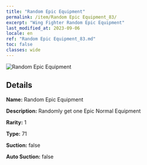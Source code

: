 ```yaml
---
title: "Random Epic Equipment"
permalink: /item/Random Epic Equipment_83/
excerpt: "Wing Fighter Random Epic Equipment"
last_modified_at: 2023-09-06
locale: en
ref: "Random Epic Equipment_83.md"
toc: false
classes: wide
---
```



 ![Random Epic Equipment](/images/item/Random_Epic_Equipment_p.png)



## Details

 **Name:** Random Epic Equipment 

 **Description:** Randomly get one Epic Normal Equipment

 **Rarity:** 1 

 **Type:** 71 

 **Suction:** false 

 **Auto Suction:** false 



